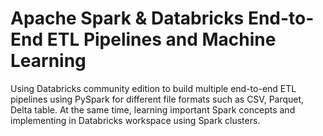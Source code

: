 # Apache Spark & Databricks End-to-End ETL Pipelines and Machine Learning
Using Databricks community edition to build multiple end-to-end ETL pipelines using PySpark for different file formats such as CSV, Parquet, Delta table. At the same time, learning important Spark concepts and implementing in Databricks workspace using Spark clusters. 
